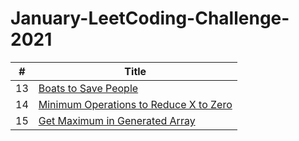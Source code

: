 # January-LeetCoding-Challenge-2021

| # | Title 
|---| ----- 
|13|[Boats to Save People](https://leetcode.com/explore/challenge/card/january-leetcoding-challenge-2021/580/week-2-january-8th-january-14th/3602/)|
|14|[Minimum Operations to Reduce X to Zero](https://leetcode.com/explore/challenge/card/january-leetcoding-challenge-2021/580/week-2-january-8th-january-14th/3603/)
|15|[Get Maximum in Generated Array](https://leetcode.com/explore/challenge/card/january-leetcoding-challenge-2021/581/week-3-january-15th-january-21st/3605/)
